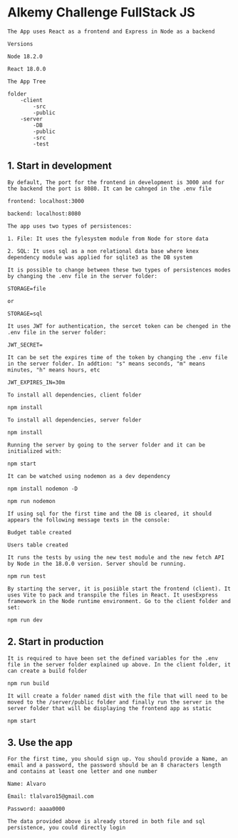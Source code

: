 # Alkemy Challenge FullStack JS

```
The App uses React as a frontend and Express in Node as a backend
```

`Versions`

```
Node 18.2.0
```

```
React 18.0.0
```

`The App Tree`

```
folder
    -client
        -src
        -public
    -server
        -DB
        -public
        -src
        -test
```

## 1. Start in development

`By default, The port for the frontend in development is 3000 and for the backend the port is 8080. It can be cahnged in the .env file`

```
frontend: localhost:3000
```

```
backend: localhost:8080
```

`The app uses two types of persistences:`

```
1. File: It uses the fylesystem module from Node for store data
```

```
2. SQL: It uses sql as a non relational data base where knex dependency module was applied for sqlite3 as the DB system
```

`It is possible to change between these two types of persistences modes by changing the .env file in the server folder:`

```
STORAGE=file
```

`or`

```
STORAGE=sql
```

`It uses JWT for authentication, the sercet token can be chenged in the .env file in the server folder:`

```
JWT_SECRET=
```

`It can be set the expires time of the token by changing the .env file in the server folder. In addtion: "s" means seconds, "m" means minutes, "h" means hours, etc`

```
JWT_EXPIRES_IN=30m
```

`To install all dependencies, client folder`

```
npm install
```

`To install all dependencies, server folder`

```
npm install
```

`Running the server by going to the server folder and it can be initialized with:`

```
npm start
```

`It can be watched using nodemon as a dev dependency`

```
npm install nodemon -D
```

```
npm run nodemon
```

`If using sql for the first time and the DB is cleared, it should appears the following message texts in the console:`

```
Budget table created
```

```
Users table created
```

`It runs the tests by using the new test module and the new fetch API by Node in the 18.0.0 version. Server should be running.`

```
npm run test
```

`By starting the server, it is posiible start the frontend (client). It uses Vite to pack and transpile the files in React. It usesExpress framework in the Node runtime environment. Go to the client folder and set:`

```
npm run dev
```

## 2. Start in production

`It is required to have been set the defined variables for the .env file in the server folder explained up above. In the client folder, it can create a build folder`

```
npm run build
```

`It will create a folder named dist with the file that will need to be moved to the /server/public folder and finally run the server in the server folder that will be displaying the frontend app as static`

```
npm start
```

## 3. Use the app

`For the first time, you should sign up. You should provide a Name, an email and a password, the password should be an 8 characters length and contains at least one letter and one number`

```
Name: Alvaro
```

```
Email: tlalvaro15@gmail.com
```

```
Password: aaaa0000
```

`The data provided above is already stored in both file and sql persistence, you could directly login`
